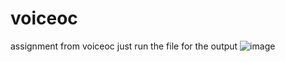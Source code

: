 # voiceoc
assignment from voiceoc
just run the file for the output
![image](https://user-images.githubusercontent.com/76946122/207113790-ee629e98-77b3-44d6-9397-8ad18782be49.png)

